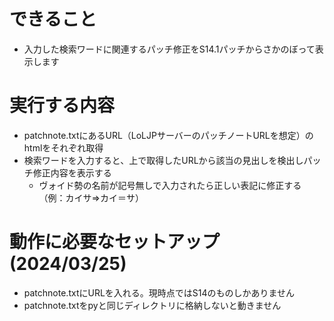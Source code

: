 # できること
- 入力した検索ワードに関連するパッチ修正をS14.1パッチからさかのぼって表示します
# 実行する内容
- patchnote.txtにあるURL（LoLJPサーバーのパッチノートURLを想定）のhtmlをそれぞれ取得
- 検索ワードを入力すると、上で取得したURLから該当の見出しを検出しパッチ修正内容を表示する
  - ヴォイド勢の名前が記号無しで入力されたら正しい表記に修正する（例：カイサ⇒カイ＝サ）
# 動作に必要なセットアップ(2024/03/25)
- patchnote.txtにURLを入れる。現時点ではS14のものしかありません
- patchnote.txtをpyと同じディレクトリに格納しないと動きません
